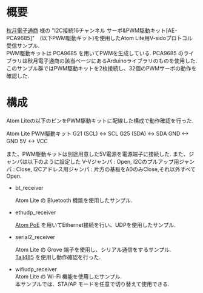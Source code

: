 # 概要
[秋月電子通商](https://akizukidenshi.com) 様の "I2C接続16チャンネル サーボ&PWM駆動キット[AE-PCA9685]"　(以下PWM駆動キット)を使用したAtom Lite用V-sidoプロトコル受信サンプル.  
PWM駆動キットは PCA9685 を用いてPWMを生成している.  PCA9685 のライブラリは秋月電子通商の該当ページにあるArduinoライブラリのものを使用した.
このサンプル群ではPWM駆動キットを2枚接続し、32個のPWMサーボの動作を確認した.
 
# 構成

Atom Liteの以下のピンをPWM駆動キットに配線した構成で動作確認を行った.  

Atom Lite		PWM駆動キット
 G21 (SCL)	<-> SCL
 G25 (SDA)	<-> SDA
 GND  		<-> GND
 5V  		<-> VCC　　

また、PWM駆動キットは別途用意した5V電源を電源端子に接続した.
また、ジャンパは以下のように設定した
	V-Vジャンパ : Open,
	I2Cのプルアップ用ジャンパ : Close,
	I2Cアドレス用ジャンパ : 片方の基板をA0のみClose,それ以外すべてOpen.

- bt_receiver  
  
	Atom Lite の Bluetooth 機能を使用したサンプル.  
    
- ethudp_receiver  
  
	[Atom PoE](https://docs.m5stack.com/en/atom/atom_poe) を用いてEthernet接続を行い、UDPを使用したサンプル.  
    
- serial2_receiver  

	Atom Lite の Grove 端子を使用し、シリアル通信をするサンプル.  
	[Tail485](https://docs.m5stack.com/en/atom/tail485) を使用し動作確認を行った.  
	

- wifiudp_receiver  
	Atom Lite の Wi-Fi 機能を使用したサンプル.  
	本サンプルでは、STA/AP モードを任意で切り替えて使用できる.


